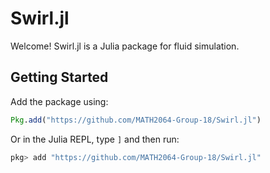 # Swirl.jl

Welcome! Swirl.jl is a Julia package for fluid simulation.

## Getting Started

Add the package using:
```julia
Pkg.add("https://github.com/MATH2064-Group-18/Swirl.jl")
```
Or in the Julia REPL, type `]` and then run:
```julia
pkg> add "https://github.com/MATH2064-Group-18/Swirl.jl"
```